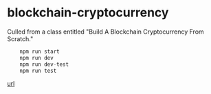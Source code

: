 # blockchain-cryptocurrency
Culled from a class entitled "Build A Blockchain Cryptocurrency From Scratch."

```javascript
    npm run start
    npm run dev
    npm run dev-test
    npm run test
```

[url](http://localhost:3001/blocks)